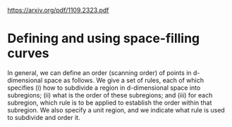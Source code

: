 

https://arxiv.org/pdf/1109.2323.pdf

# Defining and using space-filling curves
In general, we can define an order (scanning order) of points in d-dimensional space as follows. We give a set of rules, each of which specifies (i) how to subdivide a region in d-dimensional space into subregions; (ii) what is the order of these subregions; and (iii) for each subregion, which rule is to be applied to establish the order within that subregion. We also specify a unit region, and we indicate what rule is used to subdivide and order it.